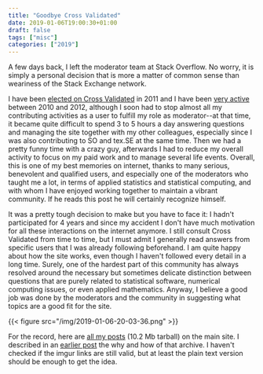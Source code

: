 ```yaml
---
title: "Goodbye Cross Validated"
date: 2019-01-06T19:00:30+01:00
draft: false
tags: ["misc"]
categories: ["2019"]
---
```


A few days back, I left the moderator team at Stack Overflow. No worry, it is simply a personal decision that is more a matter of common sense than weariness of the Stack Exchange network.

I have been [elected on Cross Validated](https://stats.stackexchange.com/users?tab=moderators) in 2011 and I have been [very active](https://stats.stackexchange.com/users/930/chl) between 2010 and 2012, although I soon had to stop almost all my contributing activities as a user to fulfill my role as moderator--at that time, it became quite difficult to spend 3 to 5 hours a day answering questions and managing the site together with my other colleagues, especially since I was also contributing to SO and tex.SE at the same time. Then we had a pretty funny time with a crazy guy, afterwards I had to reduce my overall activity to focus on my paid work and to manage several life events. Overall, this is one of my best memories on internet, thanks to many serious, benevolent and qualified users, and especially one of the moderators who taught me a lot, in terms of applied statistics and statistical computing, and with whom I have enjoyed working together to maintain a vibrant community. If he reads this post he will certainly recognize himself.

It was a pretty tough decision to make but you have to face it: I hadn't participated for 4 years and since my accident I don't have much motivation for all these interactions on the internet anymore. I still consult Cross Validated from time to time, but I must admit I generally read answers from specific users that I was already following beforehand. I am quite happy about how the site works, even though I haven't followed every detail in a long time. Surely, one of the hardest part of this community has always resolved around the necessary but sometimes delicate distinction between questions that are purely related to statistical software, numerical computing issues, or even applied mathematics. Anyway, I believe a good job was done by the moderators and the community in suggesting what topics are a good fit for the site.

{{< figure src="/img/2019-01-06-20-03-36.png" >}}

For the record, here are [all my posts](/pub/stackexchange_2010-2012.tar.gz) (10.2 Mb tarball) on the main site. I described in an [earlier post](/post/archiving-stackexchange/) the why and how of that archive. I haven't checked if the imgur links are still valid, but at least the plain text version should be enough to get the idea.

